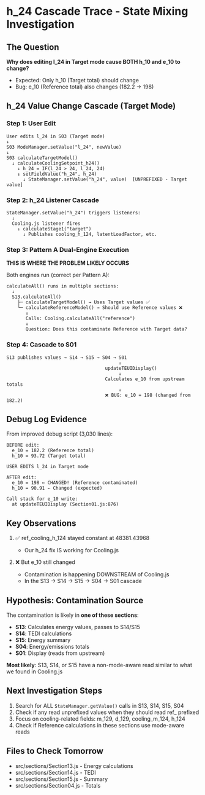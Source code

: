# h_24 Cascade Trace - State Mixing Investigation

## The Question
**Why does editing l_24 in Target mode cause BOTH h_10 and e_10 to change?**
- Expected: Only h_10 (Target total) should change
- Bug: e_10 (Reference total) also changes (182.2 → 198)

## h_24 Value Change Cascade (Target Mode)

### Step 1: User Edit
```
User edits l_24 in S03 (Target mode)
↓
S03 ModeManager.setValue("l_24", newValue)
↓
S03 calculateTargetModel()
  ↓ calculateCoolingSetpoint_h24()
    ↓ h_24 = IF(l_24 > 24, l_24, 24)
    ↓ setFieldValue("h_24", h_24)
      ↓ StateManager.setValue("h_24", value)  [UNPREFIXED - Target value]
```

### Step 2: h_24 Listener Cascade
```
StateManager.setValue("h_24") triggers listeners:
  ↓
  Cooling.js listener fires
    ↓ calculateStage1("target")
      ↓ Publishes cooling_h_124, latentLoadFactor, etc.
```

### Step 3: Pattern A Dual-Engine Execution
**THIS IS WHERE THE PROBLEM LIKELY OCCURS**

Both engines run (correct per Pattern A):
```
calculateAll() runs in multiple sections:
  ↓
  S13.calculateAll()
    ├─ calculateTargetModel() → Uses Target values ✅
    └─ calculateReferenceModel() → Should use Reference values ❌
       ↓
       Calls: Cooling.calculateAll("reference")
       ↓
       Question: Does this contaminate Reference with Target data?
```

### Step 4: Cascade to S01
```
S13 publishes values → S14 → S15 → S04 → S01
                                         ↓
                                    updateTEUIDisplay()
                                         ↓
                                    Calculates e_10 from upstream totals
                                         ↓
                                    ❌ BUG: e_10 = 198 (changed from 182.2)
```

## Debug Log Evidence

From improved debug script (3,030 lines):

```
BEFORE edit:
  e_10 = 182.2 (Reference total)
  h_10 = 93.72 (Target total)

USER EDITS l_24 in Target mode

AFTER edit:
  e_10 = 198 ← CHANGED! (Reference contaminated)
  h_10 = 90.91 ← Changed (expected)
  
Call stack for e_10 write:
  at updateTEUIDisplay (Section01.js:876)
```

## Key Observations

1. ✅ ref_cooling_h_124 stayed constant at 48381.43968
   - Our h_24 fix IS working for Cooling.js
   
2. ❌ But e_10 still changed
   - Contamination is happening DOWNSTREAM of Cooling.js
   - In the S13 → S14 → S15 → S04 → S01 cascade

## Hypothesis: Contamination Source

The contamination is likely in **one of these sections**:
- **S13**: Calculates energy values, passes to S14/S15
- **S14**: TEDI calculations
- **S15**: Energy summary
- **S04**: Energy/emissions totals
- **S01**: Display (reads from upstream)

**Most likely**: S13, S14, or S15 have a non-mode-aware read similar to what we found in Cooling.js

## Next Investigation Steps

1. Search for ALL `StateManager.getValue()` calls in S13, S14, S15, S04
2. Check if any read unprefixed values when they should read ref_ prefixed
3. Focus on cooling-related fields: m_129, d_129, cooling_m_124, h_124
4. Check if Reference calculations in these sections use mode-aware reads

## Files to Check Tomorrow
- src/sections/Section13.js - Energy calculations
- src/sections/Section14.js - TEDI
- src/sections/Section15.js - Summary
- src/sections/Section04.js - Totals
